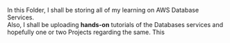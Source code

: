 In this Folder, I shall be storing all of my learning on AWS Database Services.  
Also, I shall be uploading <b>hands-on</b> tutorials of the Databases services and hopefully one or two Projects regarding the same.
This
